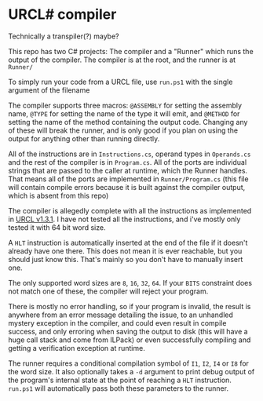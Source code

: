 # URCL# compiler

Technically a transpiler(?) maybe?

This repo has two C# projects: The compiler and a "Runner" which runs the output of the compiler. The compiler is at the root, and the runner is at ``Runner/``

To simply run your code from a URCL file, use ``run.ps1`` with the single argument of the filename

The compiler supports three macros: ``@ASSEMBLY`` for setting the assembly name, ``@TYPE`` for setting the name of the type it will emit, and ``@METHOD`` for setting the name of the method containing the output code. Changing any of these will break the runner, and is only good if you plan on using the output for anything other than running directly.

All of the instructions are in ``Instructions.cs``, operand types in ``Operands.cs`` and the rest of the compiler is in ``Program.cs``. All of the ports are individual strings that are passed to the caller at runtime, which the Runner handles. That means all of the ports are implemented in ``Runner/Program.cs`` (this file will contain compile errors because it is built against the compiler output, which is absent from this repo)

The compiler is allegedly complete with all the instructions as implemented in [URCL v1.3.1](https://github.com/ModPunchtree/URCL/blob/main/Release/URCL%20V1.3.1.pdf). I have not tested all the instructions, and i've mostly only tested it with 64 bit word size.

A ``HLT`` instruction is automatically inserted at the end of the file if it doesn't already have one there. This does not mean it is ever reachable, but you should just know this. That's mainly so you don't have to manually insert one.

The only supported word sizes are ``8``, ``16``, ``32``, ``64``. If your ``BITS`` constraint does not match one of these, the compiler will reject your program.

There is mostly no error handling, so if your program is invalid, the result is anywhere from an error message detailing the issue, to an unhandled mystery exception in the compiler, and could even result in compile success, and only erroring when saving the output to disk (this will have a huge call stack and come from ILPack) or even successfully compiling and getting a verification exception at runtime.

The runner requires a conditional compilation symbol of ``I1``, ``I2``, ``I4`` or ``I8`` for the word size. It also optionally takes a ``-d`` argument to print debug output of the program's internal state at the point of reaching a ``HLT`` instruction. ``run.ps1`` will automatically pass both these parameters to the runner.